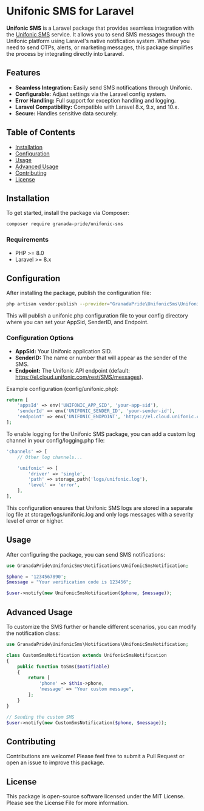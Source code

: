 # Unifonic SMS for Laravel

**Unifonic SMS** is a Laravel package that provides seamless integration with
the [Unifonic SMS](https://www.unifonic.com/) service. It allows you to send SMS messages through the Unifonic platform
using Laravel's native notification system. Whether you need to send OTPs, alerts, or marketing messages, this package
simplifies the process by integrating directly into Laravel.

## Features

- **Seamless Integration:** Easily send SMS notifications through Unifonic.
- **Configurable:** Adjust settings via the Laravel config system.
- **Error Handling:** Full support for exception handling and logging.
- **Laravel Compatibility:** Compatible with Laravel 8.x, 9.x, and 10.x.
- **Secure:** Handles sensitive data securely.

## Table of Contents

- [Installation](#installation)
- [Configuration](#configuration)
- [Usage](#usage)
- [Advanced Usage](#advanced-usage)
- [Contributing](#contributing)
- [License](#license)

## Installation

To get started, install the package via Composer:

```bash
composer require granada-pride/unifonic-sms
```

### Requirements

- PHP >= 8.0
- Laravel >= 8.x

## Configuration

After installing the package, publish the configuration file:

```bash
php artisan vendor:publish --provider="GranadaPride\UnifonicSms\UnifonicSmsServiceProvider"
```

This will publish a unifonic.php configuration file to your config directory where you can set your AppSid, SenderID,
and Endpoint.

### Configuration Options

- **AppSid:** Your Unifonic application SID.
- **SenderID:** The name or number that will appear as the sender of the SMS.
- **Endpoint:** The Unifonic API endpoint (default: https://el.cloud.unifonic.com/rest/SMS/messages).

Example configuration (config/unifonic.php):

```php
return [
    'appsId' => env('UNIFONIC_APP_SID', 'your-app-sid'),
    'senderId' => env('UNIFONIC_SENDER_ID', 'your-sender-id'),
    'endpoint' => env('UNIFONIC_ENDPOINT', 'https://el.cloud.unifonic.com/rest/SMS/messages'),
];
```

To enable logging for the Unifonic SMS package, you can add a custom log channel in your config/logging.php file:

```php
'channels' => [
    // Other log channels...

    'unifonic' => [
        'driver' => 'single',
        'path' => storage_path('logs/unifonic.log'),
        'level' => 'error',
    ],
],
```

This configuration ensures that Unifonic SMS logs are stored in a separate log file at storage/logs/unifonic.log and
only logs messages with a severity level of error or higher.

## Usage

After configuring the package, you can send SMS notifications:

```php
use GranadaPride\UnifonicSms\Notifications\UnifonicSmsNotification;

$phone = '1234567890';
$message = "Your verification code is 123456";

$user->notify(new UnifonicSmsNotification($phone, $message));
```

## Advanced Usage

To customize the SMS further or handle different scenarios, you can modify the notification class:

```php
use GranadaPride\UnifonicSms\Notifications\UnifonicSmsNotification;

class CustomSmsNotification extends UnifonicSmsNotification
{
    public function toSms($notifiable)
    {
        return [
            'phone' => $this->phone,
            'message' => "Your custom message",
        ];
    }
}

// Sending the custom SMS
$user->notify(new CustomSmsNotification($phone, $message));
```

## Contributing

Contributions are welcome! Please feel free to submit a Pull Request or open an issue to improve this package.

## License

This package is open-source software licensed under the MIT License. Please see the License File for more information.
